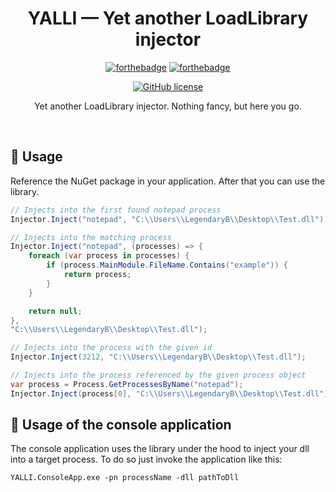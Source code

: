 <div align="center">

<h1>YALLI — Yet another LoadLibrary injector</h1>

[![forthebadge](https://forthebadge.com/images/badges/made-with-c-sharp.svg)](https://forthebadge.com)
[![forthebadge](https://forthebadge.com/images/badges/built-with-love.svg)](https://forthebadge.com)

[![GitHub license](https://img.shields.io/github/license/LegendaryB/YALLI.svg)](https://github.com/LegendaryB/YALLI/blob/master/LICENSE.md)

Yet another LoadLibrary injector. Nothing fancy, but here you go.
</div><br>

## 📝 Usage

Reference the NuGet package in your application. After that you can use the library.

```csharp
// Injects into the first found notepad process
Injector.Inject("notepad", "C:\\Users\\LegendaryB\\Desktop\\Test.dll");

// Injects into the matching process
Injector.Inject("notepad", (processes) => {
	foreach (var process in processes) {
		if (process.MainModule.FileName.Contains("example")) {
			return process;
		}
	}

	return null;
},
"C:\\Users\\LegendaryB\\Desktop\\Test.dll");

// Injects into the process with the given id
Injector.Inject(3212, "C:\\Users\\LegendaryB\\Desktop\\Test.dll");

// Injects into the process referenced by the given process object
var process = Process.GetProcessesByName("notepad");
Injector.Inject(process[0], "C:\\Users\\LegendaryB\\Desktop\\Test.dll");
```

## 📝 Usage of the console application

The console application uses the library under the hood to inject your dll into a target process. To do so just invoke the application like this:

```
YALLI.ConsoleApp.exe -pn processName -dll pathToDll
```